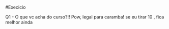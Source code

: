 #Execicio

Q1 - O que vc acha do curso?!!
Pow, legal para caramba!
se eu tirar 10 , fica melhor ainda
